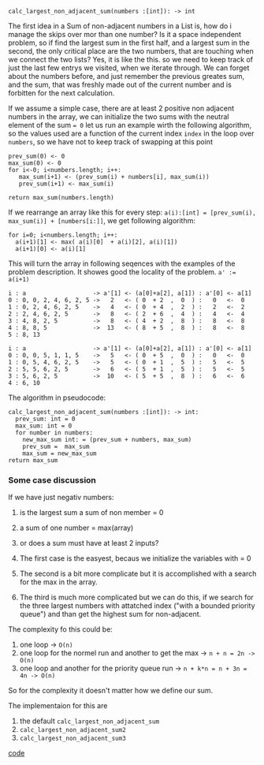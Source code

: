 ```
calc_largest_non_adjacent_sum(numbers :[int]): -> int
```

The first idea in a Sum of non-adjacent numbers in a List is, how do i manage the skips over mor than one number?
Is it a space independent problem, so if find the largest sum in the first half, and a largest sum in the second, the only critical place are the two numbers, that are touching when we connect the two lists?
Yes, it is like the this. so we need to keep track of just the last few entrys we visited, when we iterate through.
We can forget about the numbers before, and just remember the previous greates sum, and the sum, that was freshly made out of the current number and is forbitten for the next calculation.


If we assume a simple case, there are at least 2 positive non adjacent numbers in the array, we can initialize the two sums with the neutral element of the sum `= 0`
let us run an example wirth the following algorithm, so the values used are a function of the current index `index` in the loop over `numbers`, so we have not to keep track of swapping at this point
```
prev_sum(0) <- 0
max_sum(0) <- 0
for i<-0; i<numbers.length; i++:
   max_sum(i+1) <- (prev_sum(i) + numbers[i], max_sum(i))
   prev_sum(i+1) <- max_sum(i)

return max_sum(numbers.length)
```

If we rearrange an array like this for every step: `a(i):[int] = [prev_sum(i), max_sum(i)] + [numbers[i:]]`, we get following algorithm:
```
for i=0; i<numbers.length; i++:
  a(i+1)[1] <- max( a(i)[0]  + a(i)[2], a(i)[1])
  a(i+1)[0] <- a(i)[1] 
```
This will turn the array in following seqences with the examples of the problem description. It showes good the locality of the problem. `a' := a(i+1)`
```
i : a                   -> a'[1] <- (a[0]+a[2], a[1]) : a'[0] <- a[1] 
0 : 0, 0, 2, 4, 6, 2, 5 ->   2   <- ( 0  + 2  ,  0  ) :   0   <-  0 
1 : 0, 2, 4, 6, 2, 5    ->   4   <- ( 0  + 4  ,  2  ) :   2   <-  2
2 : 2, 4, 6, 2, 5       ->   8   <- ( 2  + 6  ,  4  ) :   4   <-  4
3 : 4, 8, 2, 5          ->   8   <- ( 4  + 2  ,  8  ) :   8   <-  8
4 : 8, 8, 5             ->  13   <- ( 8  + 5  ,  8  ) :   8   <-  8
5 : 8, 13

i : a                   -> a'[1] <- (a[0]+a[2], a[1]) : a'[0] <- a[1] 
0 : 0, 0, 5, 1, 1, 5    ->   5   <- ( 0  + 5  ,  0  ) :   0   <-  0 
1 : 0, 5, 4, 6, 2, 5    ->   5   <- ( 0  + 1  ,  5  ) :   5   <-  5
2 : 5, 5, 6, 2, 5       ->   6   <- ( 5  + 1  ,  5  ) :   5   <-  5
3 : 5, 6, 2, 5          ->  10   <- ( 5  + 5  ,  8  ) :   6   <-  6
4 : 6, 10               
```

The algorithm in pseudocode:
```
calc_largest_non_adjacent_sum(numbers :[int]): -> int:
  prev_sum: int = 0
  max_sum: int = 0
  for number in numbers:
    new_max_sum int: = (prev_sum + numbers, max_sum)
    prev_sum =  max_sum
    max_sum = new_max_sum
return max_sum
```

### Some case discussion
If we have just negativ numbers:
1. is the largest sum a sum of non member = 0 
2. a sum of one number = max(array)
3. or does a sum must have at least 2 inputs?

1. The first case is the easyest, becaus we initialize the variables with = 0
2. The second is a bit more complicate but it is accomplished with a search for the max in the array.
3. The third is much more complicated but we can do this, if we search for the three largest numbers with attatched index ("with a bounded priority queue") and than get the highest sum for non-adjacent.  

The complexity fo this could be:
1. one loop  -> `O(n)`
2. one loop for the normel run and another to get the max  -> `n + n = 2n -> O(n)`
3. one loop and another for the priority queue run -> `n + k*n = n + 3n = 4n -> O(n)`

So for the complexity it doesn't matter how we define our sum. 

The implementaion for this are
1. the default `calc_largest_non_adjacent_sum`
2. `calc_largest_non_adjacent_sum2`
3. `calc_largest_non_adjacent_sum3`

[code](solution.py)